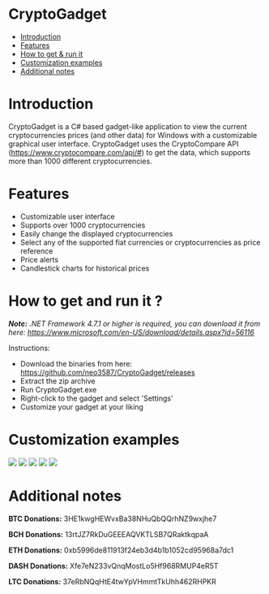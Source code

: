 # CryptoGadget

- [Introduction](#introduction)
- [Features](#features)
- [How to get & run it](#get_run)
- [Customization examples](#examples)
- [Additional notes](#notes)

# <a name ="introduction"></a> Introduction

CryptoGadget is a C# based gadget-like application to view the current cryptocurrencies prices (and other data) for Windows with a customizable graphical user interface. CryptoGadget uses the CryptoCompare API (https://www.cryptocompare.com/api/#) to get the data, which supports more than 1000 different cryptocurrencies.

# <a name="features"></a> Features

- Customizable user interface
- Supports over 1000 cryptocurrencies
- Easily change the displayed cryptocurrencies
- Select any of the supported fiat currencies or cryptocurrencies as price reference
- Price alerts
- Candlestick charts for historical prices

# <a name="get_run"></a> How to get and run it ?

<i>**Note:** .NET Framework 4.7.1 or higher is required, you can download it from here: https://www.microsoft.com/en-US/download/details.aspx?id=56116</i>

Instructions: 
- Download the binaries from here: https://github.com/neo3587/CryptoGadget/releases
- Extract the zip archive
- Run CryptoGadget.exe
- Right-click to the gadget and select 'Settings'
- Customize your gadget at your liking

# <a name="examples"></a> Customization examples

<img src="https://i.imgur.com/JbpMrRU.png" /> <img src="https://i.imgur.com/akTk6a8.png" /> <img src="https://i.imgur.com/WrBOFiE.png" /> <img src="https://i.imgur.com/P5R1tO6.png" /> <img src="https://i.imgur.com/AIWLtZ7.png" />

# <a name="notes"></a> Additional notes



**BTC Donations:** 3HE1kwgHEWvxBa38NHuQbQQrhNZ9wxjhe7

**BCH Donations:** 13rtJZ7RkDuGEEEAQVKTLSB7QRaktkqpaA

**ETH Donations:** 0xb5996de811913f24eb3d4b1b1052cd95968a7dc1

**DASH Donations:** Xfe7eN233vQnqMostLo5Hf968RMUP4eR5T

**LTC Donations:** 37eRbNQqHtE4twYpVHmmtTkUhh462RHPKR
